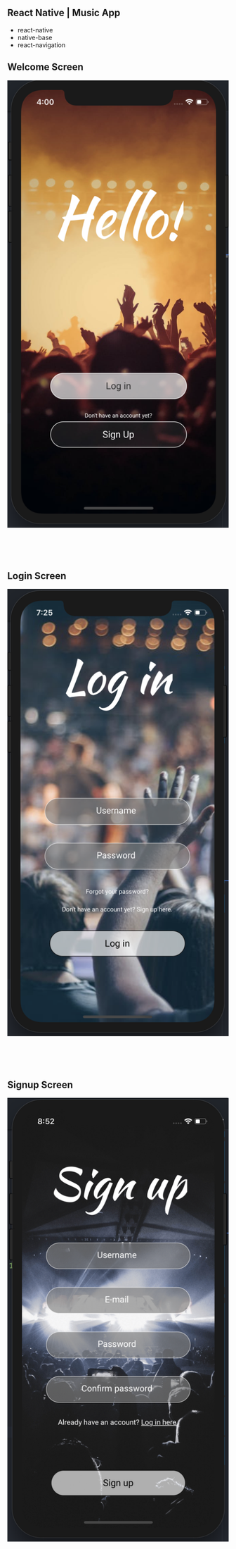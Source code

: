 ## React Native | Music App

* react-native
* native-base
* react-navigation

## Welcome Screen

![Welcome screen screenshot](https://github.com/JanGanaCode/react-native-music-app/blob/master/app/assets/img/screenshots/welcome-screen.png)

<br>
<br>
<br>

## Login Screen

![Login screen screenshot](https://github.com/JanGanaCode/react-native-music-app/blob/master/app/assets/img/screenshots/login-screen.png)

<br>
<br>
<br>

## Signup Screen

![Signup screen screenshot](https://github.com/JanGanaCode/react-native-music-app/blob/master/app/assets/img/screenshots/signup-screen.png)
